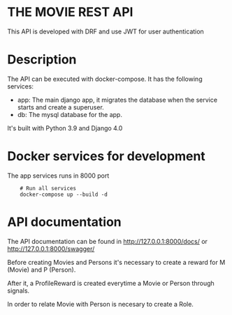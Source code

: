 THE MOVIE REST API
===
This API is developed with DRF and use JWT for user authentication

Description
=======
The API can be executed with docker-compose. It has the following services:

- app: The main django app, it migrates the database when the service starts and create a superuser.
- db: The mysql database for the app.

It's built with Python 3.9 and Django 4.0

Docker services for development
=========
The app services runs in 8000 port
```
    # Run all services
    docker-compose up --build -d
``` 

API documentation
=========
The API documentation can be found in http://127.0.0.1:8000/docs/ or http://127.0.0.1:8000/swagger/

Before creating Movies and Persons it's necessary to create a reward for M (Movie) and P (Person). 

After it, a ProfileReward is created everytime a Movie or Person through signals.

In order to relate Movie with Person is necesary to create a Role.

